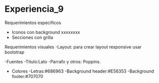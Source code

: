 # Experiencia_9
Requerimientos especificos 
- Iconos con background xxxxxxxx
- Secciones con grilla


Requerimientos visuales
-Layout: para crear layout responsive usar bootstrap

-Fuentes
	-Título:Lato
	-Parrafo y otros: Poppins.
- Colores
	-Letras:#686963
	-Background header:#E56353
	-Background footer:#707070
